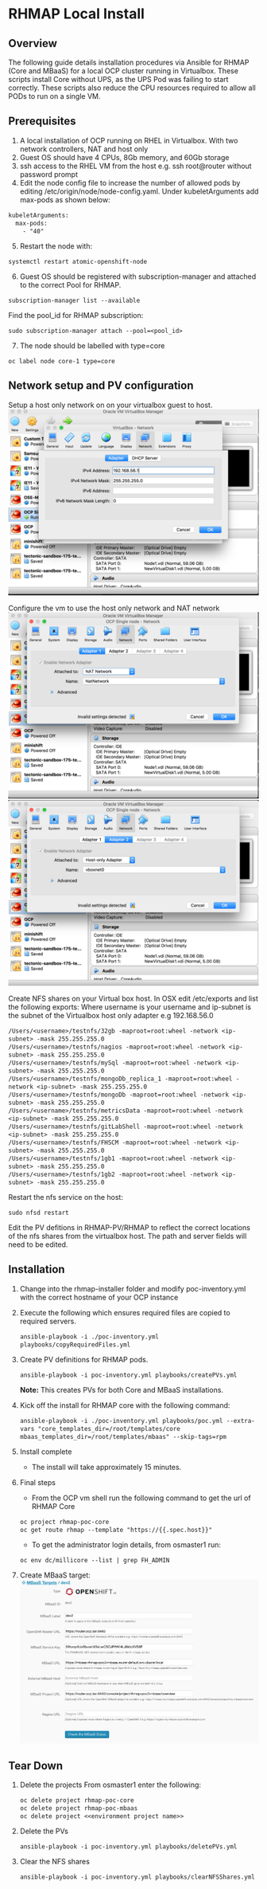 # RHMAP Local Install
## Overview
The following guide details installation procedures via Ansible for RHMAP (Core and MBaaS) for a local OCP cluster running in Virtualbox.
These scripts install Core without UPS, as the UPS Pod was failing to start correctly.
These scripts also reduce the CPU resources required to allow all PODs to run on a single VM.

## Prerequisites
1. A local installation of OCP running on RHEL in Virtualbox.  With two network controllers, NAT and host only
2. Guest OS should have 4 CPUs, 8Gb memory, and 60Gb storage
3. ssh access to the RHEL VM from the host e.g. ssh root@router without password prompt
4. Edit the node config file to increase the number of allowed pods by editing /etc/origin/node/node-config.yaml.  Under kubeletArguments add max-pods as shown below:
```
kubeletArguments:
  max-pods:
    - "40"
```
5. Restart the node with:
```
systemctl restart atomic-openshift-node
```

6. Guest OS should be registered with subscription-manager and attached to the correct Pool for RHMAP.
```
subscription-manager list --available
```
Find the pool_id for RHMAP subscription:
```
sudo subscription-manager attach --pool=<pool_id>
```

7. The node should be labelled with type=core
```
oc label node core-1 type=core
```

## Network setup and PV configuration
Setup a host only network on on your virtualbox guest to host.
![alt text](./assets/vbox-network.png "Virtual box setup")

Configure the vm to use the host only network and NAT network
![alt text](./assets/vm-network1.png "Virtual box setup")
![alt text](./assets/vm-network2.png "Virtual box setup")

Create NFS shares on your Virtual box host.  In OSX edit /etc/exports and list the following exports:
Where username is your username and ip-subnet is the subnet of the Virtualbox host only adapter e.g 192.168.56.0


```
/Users/<username>/testnfs/32gb -maproot=root:wheel -network <ip-subnet> -mask 255.255.255.0
/Users/<username>/testnfs/nagios -maproot=root:wheel -network <ip-subnet> -mask 255.255.255.0
/Users/<username>/testnfs/mySql -maproot=root:wheel -network <ip-subnet> -mask 255.255.255.0
/Users/<username>/testnfs/mongoDb_replica_1 -maproot=root:wheel -network <ip-subnet> -mask 255.255.255.0
/Users/<username>/testnfs/mongoDb -maproot=root:wheel -network <ip-subnet> -mask 255.255.255.0
/Users/<username>/testnfs/metricsData -maproot=root:wheel -network <ip-subnet> -mask 255.255.255.0
/Users/<username>/testnfs/gitLabShell -maproot=root:wheel -network <ip-subnet> -mask 255.255.255.0
/Users/<username>/testnfs/FHSCM -maproot=root:wheel -network <ip-subnet> -mask 255.255.255.0
/Users/<username>/testnfs/1gb1 -maproot=root:wheel -network <ip-subnet> -mask 255.255.255.0
/Users/<username>/testnfs/1gb2 -maproot=root:wheel -network <ip-subnet> -mask 255.255.255.0 
```

Restart the nfs service on the host: 
``` 
sudo nfsd restart 
```

Edit the PV defitions in RHMAP-PV/RHMAP to reflect the correct locations of the nfs shares from the virtualbox host.  The path and server fields will need to be edited.


## Installation
1. Change into the rhmap-installer folder and modify poc-inventory.yml with the correct hostname of your OCP instance
2. Execute the following which ensures required files are copied to required servers.
    ```
    ansible-playbook -i ./poc-inventory.yml playbooks/copyRequiredFiles.yml
    ```
3. Create PV definitions for RHMAP pods.
      ```
      ansible-playbook -i poc-inventory.yml playbooks/createPVs.yml
      ```
      **Note:** This creates PVs for both Core and MBaaS installations.
      
4. Kick off the install for RHMAP core with the following command: 
    ```
    ansible-playbook -i ./poc-inventory.yml playbooks/poc.yml --extra-vars "core_templates_dir=/root/templates/core mbaas_templates_dir=/root/templates/mbaas" --skip-tags=rpm
    ```
5. Install complete
    * The install will take approximately 15 minutes.  

6. Final steps
    * From the OCP vm shell run the following command to get the url of RHMAP Core
    ```
    oc project rhmap-poc-core
    oc get route rhmap --template "https://{{.spec.host}}"
    ```
    * To get the administrator login details, from osmaster1 run:
    ```
    oc env dc/millicore --list | grep FH_ADMIN
    ```


4. Create MBaaS target:
![alt text](./assets/mbaas-target.png "MBaaS target screenshot")

## Tear Down
1. Delete the projects
From osmaster1 enter the following:
    ```
    oc delete project rhmap-poc-core
    oc delete project rhmap-poc-mbaas
    oc delete project <<environment project name>>
    ```

2. Delete the PVs
    ```
    ansible-playbook -i poc-inventory.yml playbooks/deletePVs.yml
    ```

3. Clear the NFS shares
    ```
    ansible-playbook -i poc-inventory.yml playbooks/clearNFSShares.yml
    ```
